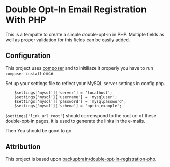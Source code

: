 Double Opt-In Email Registration With PHP
=============================

This is a tempalte to create a simple double-opt-in in PHP. Multiple fields as well as proper validation for this fields can be easily added.

## Configuration
This project uses [composer](https://getcomposer.org/) and to initiliaze it properly you have to run `composer install` once.

Set up your settings file to reflect your MySQL server settings in config.php.
```
    $settings['mysql']['server'] = 'localhost';
    $settings['mysql']['username'] = 'mysqluser';
    $settings['mysql']['password'] = 'mysqlpassword';
    $settings['mysql']['schema'] = 'optin_example';
```

`$settings['link_url_root']` should correnspond to the root url of these double-opt-in pages, it is used to generate the links in the e-mails.

Then You should be good to go.

## Attribution
This project is based upon [backupbrain/double-opt-in-registration-php](https://github.com/backupbrain/double-opt-in-registration-php).
